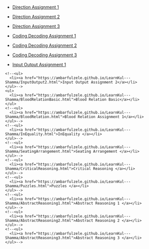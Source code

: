 <html>
<head></head>
<body>
	<ul>
	  <li><a href="https://ambarfulzele.github.io/LearnKul---Shamma/Direction1.html">Direction Assignment 1</a></li>
	</ul>
	<ul>
	  <li><a href="https://ambarfulzele.github.io/LearnKul---Shamma/Direction2.html">Direction Assignment 2</a></li>
	</ul>
	<ul>
	  <li><a href="https://ambarfulzele.github.io/LearnKul---Shamma/Direction3.html">Direction Assignment 3</a></li>
	</ul>
	<ul>
	  <li><a href="https://ambarfulzele.github.io/LearnKul---Shamma/CodingDecoding1.html">Coding Decoding Assignment 1</a></li>
	</ul>
	<ul>
	  <li><a href="https://ambarfulzele.github.io/LearnKul---Shamma/CodingDecoding2.html">Coding Decoding Assignment 2</a></li>
	</ul>
	<ul>
	  <li><a href="https://ambarfulzele.github.io/LearnKul---Shamma/CodingDecoding3.html">Coding Decoding Assignment 3</a></li>
	</ul>
	<ul>
	  <li><a href="https://ambarfulzele.github.io/LearnKul---Shamma/InputOutput1.html">Input Output Assignment 1</a></li>
	</ul>
	
	<!--<ul>
	  <li><a href="https://ambarfulzele.github.io/LearnKul---Shamma/InputOutput2.html">Input Output Assignment 2</a></li>
	</ul>-->
	<ul>
	  <li><a href="https://ambarfulzele.github.io/LearnKul---Shamma/BloodRelationBasic.html">Blood Relation Basic</a></li>
	</ul>
	<!--<ul>
	  <li><a href="https://ambarfulzele.github.io/LearnKul---Shamma/BloodRelation.html">Blood Relation Assignment 1</a></li>
	</ul>-->
	<!--<ul>
	  <li><a href="https://ambarfulzele.github.io/LearnKul---Shamma/InEquality.html">InEquality </a></li>
	</ul>-->
	<!--<ul>
	  <li><a href="https://ambarfulzele.github.io/LearnKul---Shamma/SeatingArrangement.html">Seating Arrangement </a></li>
	</ul>-->
	<!--<ul>
	  <li><a href="https://ambarfulzele.github.io/LearnKul---Shamma/CriticalReasoning.html">Critical Reasoning </a></li>
	</ul>-->
	<!--<ul>
	  <li><a href="https://ambarfulzele.github.io/LearnKul---Shamma/Puzzles.html">Puzzles </a></li>
	</ul>-->
	<!--<ul>
	  <li><a href="https://ambarfulzele.github.io/LearnKul---Shamma/AbstractReasoning1.html">Abstract Reasoning 1 </a></li>
	</ul>-->
	<!--<ul>
	  <li><a href="https://ambarfulzele.github.io/LearnKul---Shamma/AbstractReasoning2.html">Abstract Reasoning 2 </a></li>
	</ul>-->
	<!--<ul>
	  <li><a href="https://ambarfulzele.github.io/LearnKul---Shamma/AbstractReasoning3.html">Abstract Reasoning 3 </a></li>
	</ul>-->

</body></html>
